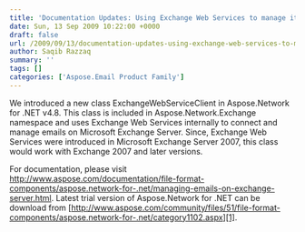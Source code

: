```yaml
---
title: 'Documentation Updates: Using Exchange Web Services to manage items on Microsoft Exchange Server'
date: Sun, 13 Sep 2009 10:22:00 +0000
draft: false
url: /2009/09/13/documentation-updates-using-exchange-web-services-to-manage-items-on-microsoft-exchange-server/
author: Saqib Razzaq
summary: ''
tags: []
categories: ['Aspose.Email Product Family']
---
```


We introduced a new class ExchangeWebServiceClient in Aspose.Network for .NET v4.8. This class is included in Aspose.Network.Exchange namespace and uses Exchange Web Services internally to connect and manage emails on Microsoft Exchange Server. Since, Exchange Web Services were introduced in Microsoft Exchange Server 2007, this class would work with Exchange 2007 and later versions.  
  
For documentation, please visit http://www.aspose.com/documentation/file-format-components/aspose.network-for-.net/managing-emails-on-exchange-server.html. Latest trial version of Aspose.Network for .NET can be download from [http://www.aspose.com/community/files/51/file-format-components/aspose.network-for-.net/category1102.aspx][1].




[1]: http://www.aspose.com/community/files/51/file-format-components/aspose.network-for-.net/category1102.aspx





